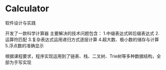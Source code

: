 # Calculator
软件设计与实践

开发了一款科学计算器
主要解决的技术问题包含：
1.中缀表达式转后缀表达式
2.运算符匹配
3.复杂表达式运用递归方式逐层计算
4.超大数、极小数的储存与计算
5.浮点数的准确显示

根据课程要求，程序实现运用到了链表、栈、二叉树、Trie树等多种数据结构，全部为手写实现
